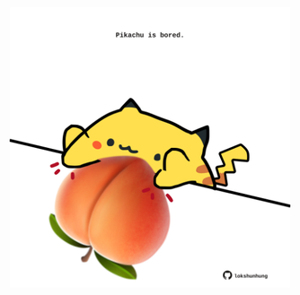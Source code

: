 <!-- built at 06/06/2025, 21:00:31 UTC -->
<p align="center">
  <img width="500" height="500" src="./ReadmeImage.svg">
</p>
